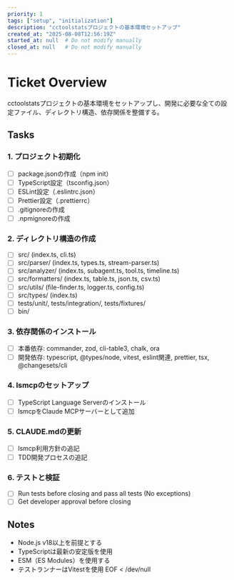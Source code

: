 ```yaml
---
priority: 1
tags: ["setup", "initialization"]
description: "cctoolstatsプロジェクトの基本環境セットアップ"
created_at: "2025-08-08T12:56:19Z"
started_at: null  # Do not modify manually
closed_at: null   # Do not modify manually
---
```


# Ticket Overview

cctoolstatsプロジェクトの基本環境をセットアップし、開発に必要な全ての設定ファイル、ディレクトリ構造、依存関係を整備する。

## Tasks

### 1. プロジェクト初期化
- [ ] package.jsonの作成（npm init）
- [ ] TypeScript設定（tsconfig.json）
- [ ] ESLint設定（.eslintrc.json）
- [ ] Prettier設定（.prettierrc）
- [ ] .gitignoreの作成
- [ ] .npmignoreの作成

### 2. ディレクトリ構造の作成
- [ ] src/ (index.ts, cli.ts)
- [ ] src/parser/ (index.ts, types.ts, stream-parser.ts)
- [ ] src/analyzer/ (index.ts, subagent.ts, tool.ts, timeline.ts)
- [ ] src/formatters/ (index.ts, table.ts, json.ts, csv.ts)
- [ ] src/utils/ (file-finder.ts, logger.ts, config.ts)
- [ ] src/types/ (index.ts)
- [ ] tests/unit/, tests/integration/, tests/fixtures/
- [ ] bin/

### 3. 依存関係のインストール
- [ ] 本番依存: commander, zod, cli-table3, chalk, ora
- [ ] 開発依存: typescript, @types/node, vitest, eslint関連, prettier, tsx, @changesets/cli

### 4. lsmcpのセットアップ
- [ ] TypeScript Language Serverのインストール
- [ ] lsmcpをClaude MCPサーバーとして追加

### 5. CLAUDE.mdの更新
- [ ] lsmcp利用方針の追記
- [ ] TDD開発プロセスの追記

### 6. テストと検証
- [ ] Run tests before closing and pass all tests (No exceptions)
- [ ] Get developer approval before closing

## Notes

- Node.js v18以上を前提とする
- TypeScriptは最新の安定版を使用
- ESM（ES Modules）を使用する
- テストランナーはVitestを使用
EOF < /dev/null
